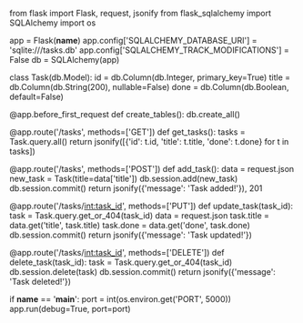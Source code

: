 from flask import Flask, request, jsonify
from flask_sqlalchemy import SQLAlchemy
import os

app = Flask(__name__)
app.config['SQLALCHEMY_DATABASE_URI'] = 'sqlite:///tasks.db'
app.config['SQLALCHEMY_TRACK_MODIFICATIONS'] = False
db = SQLAlchemy(app)

class Task(db.Model):
    id = db.Column(db.Integer, primary_key=True)
    title = db.Column(db.String(200), nullable=False)
    done = db.Column(db.Boolean, default=False)

@app.before_first_request
def create_tables():
    db.create_all()

@app.route('/tasks', methods=['GET'])
def get_tasks():
    tasks = Task.query.all()
    return jsonify([{'id': t.id, 'title': t.title, 'done': t.done} for t in tasks])

@app.route('/tasks', methods=['POST'])
def add_task():
    data = request.json
    new_task = Task(title=data['title'])
    db.session.add(new_task)
    db.session.commit()
    return jsonify({'message': 'Task added!'}), 201

@app.route('/tasks/<int:task_id>', methods=['PUT'])
def update_task(task_id):
    task = Task.query.get_or_404(task_id)
    data = request.json
    task.title = data.get('title', task.title)
    task.done = data.get('done', task.done)
    db.session.commit()
    return jsonify({'message': 'Task updated!'})

@app.route('/tasks/<int:task_id>', methods=['DELETE'])
def delete_task(task_id):
    task = Task.query.get_or_404(task_id)
    db.session.delete(task)
    db.session.commit()
    return jsonify({'message': 'Task deleted!'})

if __name__ == '__main__':
    port = int(os.environ.get('PORT', 5000))
    app.run(debug=True, port=port)
